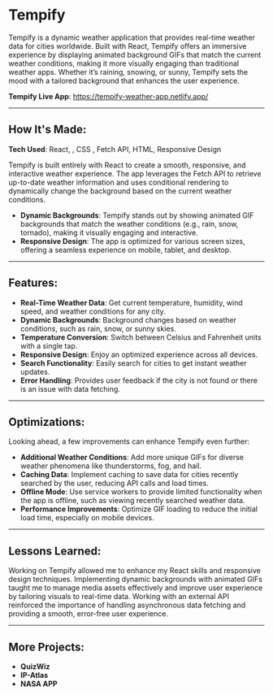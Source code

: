 # Tempify

Tempify is a dynamic weather application that provides real-time weather data for cities worldwide. Built with React, Tempify offers an immersive experience by displaying animated background GIFs that match the current weather conditions, making it more visually engaging than traditional weather apps. Whether it’s raining, snowing, or sunny, Tempify sets the mood with a tailored background that enhances the user experience.



**Tempify Live App**: https://tempify-weather-app.netlify.app/

---

## How It's Made:

**Tech Used**: React, , CSS , Fetch API, HTML, Responsive Design

Tempify is built entirely with React to create a smooth, responsive, and interactive weather experience. The app leverages the Fetch API to retrieve up-to-date weather information and uses conditional rendering to dynamically change the background based on the current weather conditions.

- **Dynamic Backgrounds**: Tempify stands out by showing animated GIF backgrounds that match the weather conditions (e.g., rain, snow, tornado), making it visually engaging and interactive.
- **Responsive Design**: The app is optimized for various screen sizes, offering a seamless experience on mobile, tablet, and desktop.

---

## Features:

- **Real-Time Weather Data**: Get current temperature, humidity, wind speed, and weather conditions for any city.
- **Dynamic Backgrounds**: Background changes based on weather conditions, such as rain, snow, or sunny skies.
- **Temperature Conversion**: Switch between Celsius and Fahrenheit units with a single tap.
- **Responsive Design**: Enjoy an optimized experience across all devices.
- **Search Functionality**: Easily search for cities to get instant weather updates.
- **Error Handling**: Provides user feedback if the city is not found or there is an issue with data fetching.

---

## Optimizations:

Looking ahead, a few improvements can enhance Tempify even further:

- **Additional Weather Conditions**: Add more unique GIFs for diverse weather phenomena like thunderstorms, fog, and hail.
- **Caching Data**: Implement caching to save data for cities recently searched by the user, reducing API calls and load times.
- **Offline Mode**: Use service workers to provide limited functionality when the app is offline, such as viewing recently searched weather data.
- **Performance Improvements**: Optimize GIF loading to reduce the initial load time, especially on mobile devices.

---

## Lessons Learned:

Working on Tempify allowed me to enhance my React skills and responsive design techniques. Implementing dynamic backgrounds with animated GIFs taught me to manage media assets effectively and improve user experience by tailoring visuals to real-time data. Working with an external API reinforced the importance of handling asynchronous data fetching and providing a smooth, error-free user experience.

---

## More Projects:

- **QuizWiz** 
- **IP-Atlas** 
- **NASA APP** 
